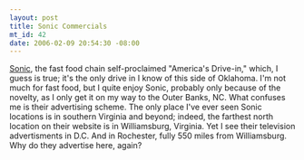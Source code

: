 ```yaml
--- 
layout: post
title: Sonic Commercials
mt_id: 42
date: 2006-02-09 20:54:30 -08:00
---
```

[Sonic](http://www.sonicdrivein.com/index.jsp), the fast food chain self-proclaimed "America's Drive-in," which, I guess is true; it's the only drive in I know of this side of Oklahoma.  I'm not much for fast food, but I quite enjoy Sonic, probably only because of the novelty, as I only get it on my way to the Outer Banks, NC.  What confuses me is their advertising scheme.  The only place I've ever seen Sonic locations is in southern Virginia and beyond; indeed, the farthest north location on their website is in Williamsburg, Virginia.  Yet I see their television advertisments in D.C.  And in Rochester, fully 550 miles from Williamsburg.  Why do they advertise here, again?
